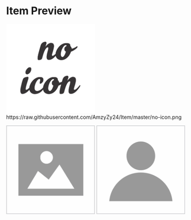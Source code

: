 # Item Preview

<p><img src="https://raw.githubusercontent.com/AmzyZy24/Item/master/no-icon.png" width="240px" height="240px"/> https://raw.githubusercontent.com/AmzyZy24/Item/master/no-icon.png </p>
<img src="https://raw.githubusercontent.com/AmzyZy24/Item/master/no-image.png" width="240px" height="240px"/>
<img src="https://raw.githubusercontent.com/AmzyZy24/Item/master/no-profile.png" width="240px" height="240px"/>
